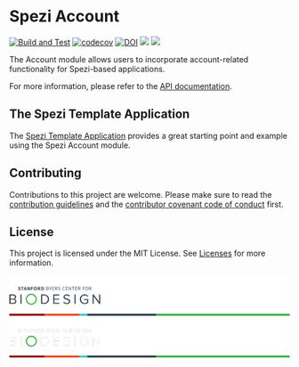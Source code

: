 <!--

This source file is part of the Spezi open-source project.

SPDX-FileCopyrightText: 2023 Stanford University and the project authors (see CONTRIBUTORS.md)

SPDX-License-Identifier: MIT
  
-->

# Spezi Account

[![Build and Test](https://github.com/StanfordSpezi/SpeziAccount/actions/workflows/build-and-test.yml/badge.svg)](https://github.com/StanfordSpezi/SpeziAccount/actions/workflows/build-and-test.yml)
[![codecov](https://codecov.io/gh/StanfordSpezi/SpeziAccount/branch/main/graph/badge.svg?token=IAfXOmGenQ)](https://codecov.io/gh/StanfordSpezi/SpeziAccount)
[![DOI](https://zenodo.org/badge/DOI/10.5281/zenodo.7796499.svg)](https://doi.org/10.5281/zenodo.7796499)
[![](https://img.shields.io/endpoint?url=https%3A%2F%2Fswiftpackageindex.com%2Fapi%2Fpackages%2FStanfordSpezi%2FSpeziAccount%2Fbadge%3Ftype%3Dswift-versions)](https://swiftpackageindex.com/StanfordSpezi/SpeziAccount)
[![](https://img.shields.io/endpoint?url=https%3A%2F%2Fswiftpackageindex.com%2Fapi%2Fpackages%2FStanfordSpezi%2FSpeziAccount%2Fbadge%3Ftype%3Dplatforms)](https://swiftpackageindex.com/StanfordSpezi/SpeziAccount)

The Account module allows users to incorporate account-related functionality for Spezi-based applications.

For more information, please refer to the [API documentation](https://swiftpackageindex.com/StanfordSpezi/SpeziAccount/documentation).


## The Spezi Template Application

The [Spezi Template Application](https://github.com/StanfordSpezi/SpeziTemplateApplication) provides a great starting point and example using the Spezi Account module.


## Contributing

Contributions to this project are welcome. Please make sure to read the [contribution guidelines](https://github.com/StanfordSpezi/.github/blob/main/CONTRIBUTING.md) and the [contributor covenant code of conduct](https://github.com/StanfordSpezi/.github/blob/main/CODE_OF_CONDUCT.md) first.


## License

This project is licensed under the MIT License. See [Licenses](https://github.com/StanfordSpezi/SpeziAccount/tree/main/LICENSES) for more information.

![Spezi Footer](https://raw.githubusercontent.com/StanfordSpezi/.github/main/assets/FooterLight.png#gh-light-mode-only)
![Spezi Footer](https://raw.githubusercontent.com/StanfordSpezi/.github/main/assets/FooterDark.png#gh-dark-mode-only)
